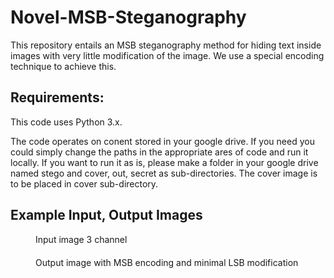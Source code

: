 # Novel-MSB-Steganography
This repository entails an MSB steganography method for hiding text inside images with very little modification of the image. We use a special encoding technique to achieve this.


## Requirements:

This code uses Python 3.x.

The code operates on conent stored in your google drive. If you need you could simply change the paths in the appropriate ares of code and run it locally. If you want to run it as is, please make a folder in your google drive named stego and cover, out, secret as sub-directories. The cover image is to be placed in cover sub-directory.

## Example Input, Output Images

<figure style="margin-bottom: 20px;>
  <img src="https://github.com/G-360/Novel-MSB-Steganography/blob/db7d05d238009781fc0bd441350c2a0ddae45333/example%20io/stego_in.jpg" alt="Input Image">
  <figcaption>Input image 3 channel</figcaption>
</figure>

<figure style="margin-bottom: 20px;>
  <img src="https://github.com/G-360/Novel-MSB-Steganography/blob/db7d05d238009781fc0bd441350c2a0ddae45333/example%20io/stego_out.png" alt="Output Image">
  <figcaption>Output image with MSB encoding and minimal LSB modification</figcaption>
</figure>

